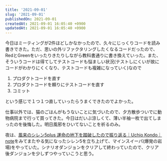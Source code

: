 ```yaml
---
title: '2021-09-01'
slug: '2021-09-01'
publishedOn: 2021-09-01
createdAt: 2021-09-01 16:05:40 +0900
updatedAt: 2021-09-01 16:05:40 +0900
---
```

今日はミーティングが2件ほどしかなかったので、久々にじっくりコードを読み書きできた。ただ、思いの外リファクタリングしたくなるコードだったので、RedとGreenをいったりきたりしながら教科書通りに書き換えていった。また、そういうコードは得てしてテストコードも悩ましい状況(テストしにくいが故にコードがわかりにくくなり、テストコードも複雑になっていく)なので

1. プロダクトコードを直す
2. プロダクトコードを頼りにテストコードを直す
3. コミット

という感じで１つ１つ直していったらうまくできたのでよかった。

仕事以外では、猫のごはんがもうないことに気づいたので、夕方散歩ついでに動物病院まで行って買ってきた。今日はだいぶ涼しくて、薄い半袖一枚で出てしまったのを後悔した。明日風邪をひいてないことを祈るのみ。

夜は、[風来のシレン5plus 運命の地下を踏破したので振り返る｜Uchio Kondo｜note](https://note.com/udzura/n/nacd28d715725)をみてまたやる気になったシレン5を立ち上げて、マインスイーパ(爆発の岩場)をやっていた。シナリオダンジョンをクリアして終わっていたので、クリア後ダンジョンを少しずつやっていこうと思う。
